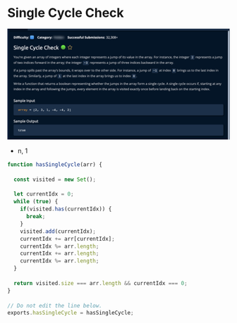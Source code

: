 # Single Cycle Check

![](<../../../.gitbook/assets/Screenshot 2023-01-23 at 21.05.38.png>)

* n, 1

```jsx
function hasSingleCycle(arr) {

  const visited = new Set();

  let currentIdx = 0;
  while (true) {
    if(visited.has(currentIdx)) {
      break;  
    }
    visited.add(currentIdx);
    currentIdx += arr[currentIdx];
    currentIdx %= arr.length;
    currentIdx += arr.length;
    currentIdx %= arr.length;
  }

  return visited.size === arr.length && currentIdx === 0;
}

// Do not edit the line below.
exports.hasSingleCycle = hasSingleCycle;
```
